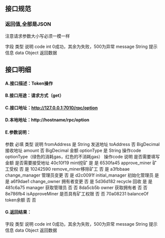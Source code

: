 ## 接口规范
### 返回值,全部是JSON
注意请求参数大小写必须一模一样

字段     类型	    说明
code     int 	   0成功，其余为失败，500为异常
message	 String	 提示信息
data     Object	 返回数据

## 接口明细
#### A.接口描述：Token操作
#### B.接口用途：请求方式（get）
#### C.接口地址：http://127.0.0.1:7010/rpc/option
#### D.本地地址：http://hostname/rpc/option
#### E.参数说明：
参数	必填	类型	说明
fromAddress	是	String	发送地址
toAddress	否	BigDecimal	接收地址
amount	否	BigDecimal	金额
optionType	是	String	操作code
optionType（绿色的消耗gas，红色的不消耗gas）
操作code	说明	是否需要填写金额	是否需要接受地址
40c10f19	mint挖矿	是	是
6530fa45	approve_miner 矿工受权	否	是
10242590	remove_miner移除矿工	否	是
a3fbbaae	change_manager 管理员变更	否	是
d2c0091f	initial_manager 初始化管理员	是	是
a6f9dae1	change_owner 拥有者变更	否	是
5d36d182	recycle 回收	是	是
481c6a75	manager 获取管理员	否	否
8da5cb5b	owner 获取拥有者	否	否
8e786fb4	isApproveMiner 是否具有矿工权限	否	否
70a08231	balanceOf token余额	否	否

#### G.返回结果：
字段	类型	说明
code	int 	0成功，其余为失败，500为异常
message	String	提示信息
data	Object	返回数据
